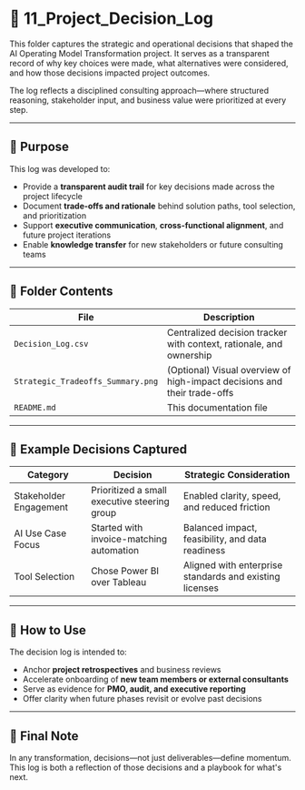 # 🧾 11_Project_Decision_Log

This folder captures the strategic and operational decisions that shaped the AI Operating Model Transformation project. It serves as a transparent record of why key choices were made, what alternatives were considered, and how those decisions impacted project outcomes. 

The log reflects a disciplined consulting approach—where structured reasoning, stakeholder input, and business value were prioritized at every step.

---

## 📌 Purpose

This log was developed to:

- Provide a **transparent audit trail** for key decisions made across the project lifecycle
- Document **trade-offs and rationale** behind solution paths, tool selection, and prioritization
- Support **executive communication**, **cross-functional alignment**, and future project iterations
- Enable **knowledge transfer** for new stakeholders or future consulting teams

---

## 📁 Folder Contents

| File | Description |
|------|-------------|
| `Decision_Log.csv` | Centralized decision tracker with context, rationale, and ownership |
| `Strategic_Tradeoffs_Summary.png` | (Optional) Visual overview of high-impact decisions and their trade-offs |
| `README.md` | This documentation file |

---

## 🧠 Example Decisions Captured

| Category | Decision | Strategic Consideration |
|----------|----------|--------------------------|
| Stakeholder Engagement | Prioritized a small executive steering group | Enabled clarity, speed, and reduced friction |
| AI Use Case Focus | Started with invoice-matching automation | Balanced impact, feasibility, and data readiness |
| Tool Selection | Chose Power BI over Tableau | Aligned with enterprise standards and existing licenses |

---

## 🔁 How to Use

The decision log is intended to:

- Anchor **project retrospectives** and business reviews
- Accelerate onboarding of **new team members or external consultants**
- Serve as evidence for **PMO, audit, and executive reporting**
- Offer clarity when future phases revisit or evolve past decisions

---

## 💬 Final Note

In any transformation, decisions—not just deliverables—define momentum. This log is both a reflection of those decisions and a playbook for what's next.

